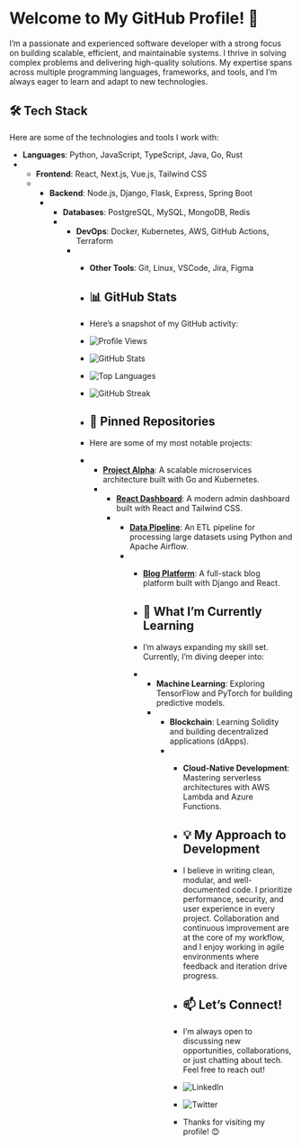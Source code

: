 # Welcome to My GitHub Profile! 👋  

I’m a passionate and experienced software developer with a strong focus on building scalable, efficient, and maintainable systems. I thrive in solving complex problems and delivering high-quality solutions. My expertise spans across multiple programming languages, frameworks, and tools, and I’m always eager to learn and adapt to new technologies.  

## 🛠️ Tech Stack  
Here are some of the technologies and tools I work with:  
- **Languages**: Python, JavaScript, TypeScript, Java, Go, Rust
- - **Frontend**: React, Next.js, Vue.js, Tailwind CSS
  - - **Backend**: Node.js, Django, Flask, Express, Spring Boot
    - - **Databases**: PostgreSQL, MySQL, MongoDB, Redis
      - - **DevOps**: Docker, Kubernetes, AWS, GitHub Actions, Terraform
        - - **Other Tools**: Git, Linux, VSCode, Jira, Figma
         
          - ## 📊 GitHub Stats
          - Here’s a snapshot of my GitHub activity:
         
          - ![Profile Views](https://komarev.com/ghpvc/?username=SigurbjorgArna7492&color=blue)
          - ![GitHub Stats](https://github-readme-stats.vercel.app/api?username=SigurbjorgArna7492&show_icons=true&theme=radical)
          - ![Top Languages](https://github-readme-stats.vercel.app/api/top-langs/?username=SigurbjorgArna7492&layout=compact&theme=radical)
          - ![GitHub Streak](https://streak-stats.demolab.com/?user=SigurbjorgArna7492&theme=radical)
         
          - ## 🚀 Pinned Repositories
          - Here are some of my most notable projects:
          - - **[Project Alpha](https://github.com/SigurbjorgArna7492/ProjectAlpha)**: A scalable microservices architecture built with Go and Kubernetes.
            - - **[React Dashboard](https://github.com/SigurbjorgArna7492/ReactDashboard)**: A modern admin dashboard built with React and Tailwind CSS.
              - - **[Data Pipeline](https://github.com/SigurbjorgArna7492/DataPipeline)**: An ETL pipeline for processing large datasets using Python and Apache Airflow.
                - - **[Blog Platform](https://github.com/SigurbjorgArna7492/BlogPlatform)**: A full-stack blog platform built with Django and React.
                 
                  - ## 🌱 What I’m Currently Learning
                  - I’m always expanding my skill set. Currently, I’m diving deeper into:
                  - - **Machine Learning**: Exploring TensorFlow and PyTorch for building predictive models.
                    - - **Blockchain**: Learning Solidity and building decentralized applications (dApps).
                      - - **Cloud-Native Development**: Mastering serverless architectures with AWS Lambda and Azure Functions.
                       
                        - ## 💡 My Approach to Development
                        - I believe in writing clean, modular, and well-documented code. I prioritize performance, security, and user experience in every project. Collaboration and continuous improvement are at the core of my workflow, and I enjoy working in agile environments where feedback and iteration drive progress.
                       
                        - ## 📫 Let’s Connect!
                        - I’m always open to discussing new opportunities, collaborations, or just chatting about tech. Feel free to reach out!
                       
                        - ![LinkedIn](https://img.shields.io/badge/LinkedIn-Connect-blue?style=for-the-badge&logo=linkedin)
                        - ![Twitter](https://img.shields.io/badge/Twitter-Follow-blue?style=for-the-badge&logo=twitter)
                       
                        - Thanks for visiting my profile! 😊
